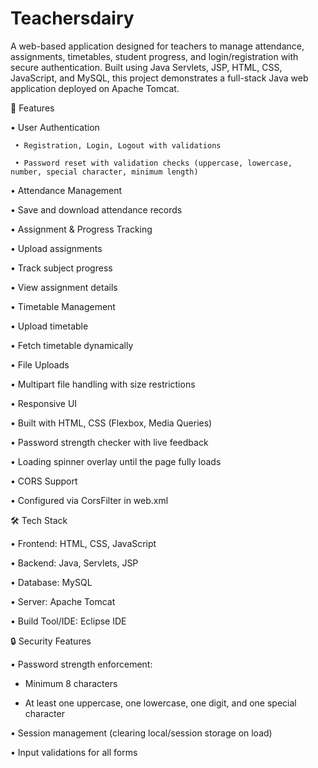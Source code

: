 # Teachersdairy

A web-based application designed for teachers to manage attendance, assignments, timetables, student progress, and login/registration with secure authentication.
Built using Java Servlets, JSP, HTML, CSS, JavaScript, and MySQL, this project demonstrates a full-stack Java web application deployed on Apache Tomcat.

🚀 Features

   • User Authentication
 
     • Registration, Login, Logout with validations
  
     • Password reset with validation checks (uppercase, lowercase, number, special character, minimum length)

 • Attendance Management
 
   • Save and download attendance records

 • Assignment & Progress Tracking
 
   • Upload assignments
   
   • Track subject progress
   
   • View assignment details

 • Timetable Management
 
   • Upload timetable
   
   • Fetch timetable dynamically

 • File Uploads
 
   • Multipart file handling with size restrictions

• Responsive UI

   • Built with HTML, CSS (Flexbox, Media Queries)
   
   • Password strength checker with live feedback
   
   • Loading spinner overlay until the page fully loads

 • CORS Support
 
   • Configured via CorsFilter in web.xml


🛠️ Tech Stack

• Frontend: HTML, CSS, JavaScript

• Backend: Java, Servlets, JSP

• Database: MySQL

• Server: Apache Tomcat

• Build Tool/IDE: Eclipse IDE


🔒 Security Features

• Password strength enforcement:

  - Minimum 8 characters
  
  - At least one uppercase, one lowercase, one digit, and one special character
  
• Session management (clearing local/session storage on load)

• Input validations for all forms
